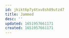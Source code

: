 ```yaml
---
id: jkikt6p7y4txv8sh89utzd7
title: Jammed
desc: ''
updated: 1651957661171
created: 1651957661171
---
```



